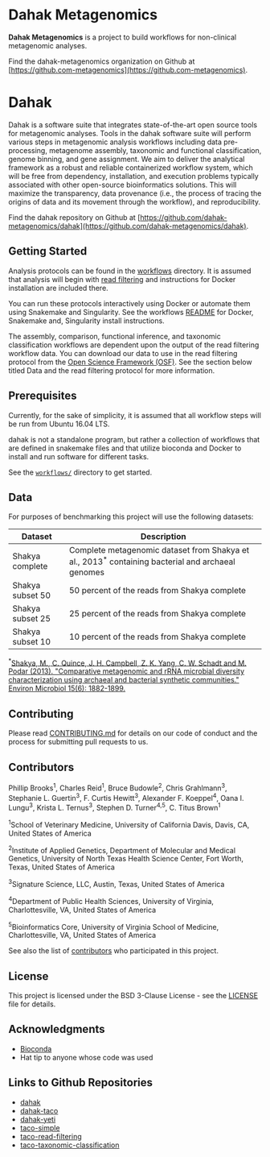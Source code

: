 # Dahak Metagenomics

**Dahak Metagenomics** is a project to build workflows for non-clinical metagenomic analyses.

Find the dahak-metagenomics organization on Github at 
[https://github.com-metagenomics](https://github.com-metagenomics).

# Dahak

Dahak is a software suite that integrates state-of-the-art open source tools
for metagenomic analyses. Tools in the dahak software suite will perform
various steps in metagenomic analysis workflows including data pre-processing,
metagenome assembly, taxonomic and functional classification, genome binning,
and gene assignment. We aim to deliver the analytical framework as a robust and
reliable containerized workflow system, which will be free from dependency,
installation, and execution problems typically associated with other
open-source bioinformatics solutions. This will maximize the transparency, data
provenance (i.e., the process of tracing the origins of data and its movement
through the workflow), and reproducibility.


Find the dahak repository on Github at 
[https://github.com/dahak-metagenomics/dahak](https://github.com/dahak-metagenomics/dahak).

## Getting Started

Analysis protocols can be found in the
[workflows](https://github.com/dahak-metagenomics/dahak/tree/master/workflows)
directory. It is assumed that analysis will begin with [read
filtering](https://github.com/dahak-metagenomics/dahak/tree/master/workflows/read_filtering)
and instructions for Docker installation are included there. 

You can run these protocols interactively using Docker or automate them using
Snakemake and Singularity. See the workflows
[README](https://github.com/dahak-metagenomics/dahak/blob/master/workflows/README.md)
for Docker, Snakemake and, Singularity install instructions. 

The assembly, comparison, functional inference, and taxonomic classification
workflows are dependent upon the output of the read filtering workflow data.
You can download our data to use in the read filtering protocol from the 
[Open Science Framework (OSF)](https://cos.io/our-products/osf/). See the section
below titled Data and the read filtering protocol for more information. 

## Prerequisites

Currently, for the sake of simplicity, it is assumed that all workflow steps
will be run from Ubuntu 16.04 LTS.

dahak is not a standalone program, but rather a collection of workflows
that are defined in snakemake files and that utilize bioconda and Docker
to install and run software for different tasks.

See the [`workflows/`](https://github.com/dahak-metagenomics/dahak/tree/master/workflows) directory to get started.

## Data 

For purposes of benchmarking this project will use the following datasets: 

| Dataset |Description |
|---|---|
| Shakya complete | Complete metagenomic dataset from Shakya et al., 2013<sup>*</sup> containing bacterial and archaeal genomes|
| Shakya subset 50 | 50 percent of the reads from Shakya complete|
| Shakya subset 25 | 25 percent of the reads from Shakya complete|
| Shakya subset 10 | 10 percent of the reads from Shakya complete|

<sup>*</sup>[Shakya, M., C. Quince, J. H. Campbell, Z. K. Yang, C. W. Schadt and M. Podar (2013). "Comparative metagenomic and rRNA microbial diversity characterization using archaeal and bacterial synthetic communities." Environ Microbiol 15(6): 1882-1899.](https://www.ncbi.nlm.nih.gov/pmc/articles/PMC3665634/)
 

## Contributing

Please read [CONTRIBUTING.md](https://github.com/dahak-metagenomics/dahak/blob/master/CONTRIBUTING.md) for details on our code of conduct and the process for submitting pull requests to us.

## Contributors

Phillip Brooks<sup>1</sup>, Charles Reid<sup>1</sup>, Bruce Budowle<sup>2</sup>, Chris Grahlmann<sup>3</sup>, Stephanie L. Guertin<sup>3</sup>, F. Curtis Hewitt<sup>3</sup>, Alexander F. Koeppel<sup>4</sup>, Oana I. Lungu<sup>3</sup>, Krista L. Ternus<sup>3</sup>, Stephen D. Turner<sup>4,</sup><sup>5</sup>, C. Titus Brown<sup>1</sup>

<sup>1</sup>School of Veterinary Medicine, University of California Davis, Davis, CA, United States of America 

<sup>2</sup>Institute of Applied Genetics, Department of Molecular and Medical Genetics, University of North Texas Health Science Center, Fort Worth, Texas, United States of America

<sup>3</sup>Signature Science, LLC, Austin, Texas, United States of America

<sup>4</sup>Department of Public Health Sciences, University of Virginia, Charlottesville, VA, United States of America

<sup>5</sup>Bioinformatics Core, University of Virginia School of Medicine, Charlottesville, VA, United States of America

See also the list of [contributors](https://github.com/dahak-metagenomics/dahak/graphs/contributors) who participated in this project.

## License

This project is licensed under the BSD 3-Clause License - see the
[LICENSE](https://github.com/dahak-metagenomics/dahak/blob/master/LICENSE) file
for details.

## Acknowledgments

* [Bioconda](https://bioconda.github.io) 
* Hat tip to anyone whose code was used

## Links to Github Repositories

* [dahak](https://github.com/dahak-metagenomics/dahak)
* [dahak-taco](https://github.com/dahak-metagenomics/dahak-taco)
* [dahak-yeti](https://github.com/dahak-metagenomics/dahak-yeti)
* [taco-simple](https://github.com/dahak-metagenomics/taco-simple)
* [taco-read-filtering](https://github.com/dahak-metagenomics/taco-read-filtering)
* [taco-taxonomic-classification](https://github.com/dahak-metagenomics/taco-taxonomic-classification)

